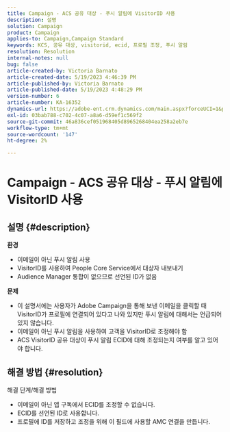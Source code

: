 ```yaml
---
title: Campaign - ACS 공유 대상 - 푸시 알림에 VisitorID 사용
description: 설명
solution: Campaign
product: Campaign
applies-to: Campaign,Campaign Standard
keywords: KCS, 공유 대상, visitorid, ecid, 프로필 조정, 푸시 알림
resolution: Resolution
internal-notes: null
bug: false
article-created-by: Victoria Barnato
article-created-date: 5/19/2023 4:46:39 PM
article-published-by: Victoria Barnato
article-published-date: 5/19/2023 4:48:29 PM
version-number: 6
article-number: KA-16352
dynamics-url: https://adobe-ent.crm.dynamics.com/main.aspx?forceUCI=1&pagetype=entityrecord&etn=knowledgearticle&id=1cdaedb3-64f6-ed11-8848-6045bd0065b6
exl-id: 03bab788-c702-4c07-a8a6-d59ef1c569f2
source-git-commit: 46a836cef051968405d8965268404ea258a2eb7e
workflow-type: tm+mt
source-wordcount: '147'
ht-degree: 2%

---
```


# Campaign - ACS 공유 대상 - 푸시 알림에 VisitorID 사용

## 설명 {#description}

<b>환경</b>
- 이메일이 아닌 푸시 알림 사용
- VisitorID를 사용하여 People Core Service에서 대상자 내보내기
- Audience Manager 통합이 없으므로 선언된 ID가 없음

<b>문제</b>
- 이 설명서에는 사용자가 Adobe Campaign을 통해 보낸 이메일을 클릭할 때 VisitorID가 프로필에 연결되어 있다고 나와 있지만 푸시 알림에 대해서는 언급되어 있지 않습니다.
- 이메일이 아닌 푸시 알림을 사용하여 고객을 VisitorID로 조정해야 함
- ACS VisitorID 공유 대상이 푸시 알림 ECID에 대해 조정되는지 여부를 알고 있어야 합니다.







## 해결 방법 {#resolution}


해결 단계/해결 방법

- 이메일이 아닌 앱 구독에서 ECID를 조정할 수 없습니다.
- ECID를 선언된 ID로 사용합니다.
- 프로필에 ID를 저장하고 조정을 위해 이 필드에 사용할 AMC 연결을 만듭니다.
